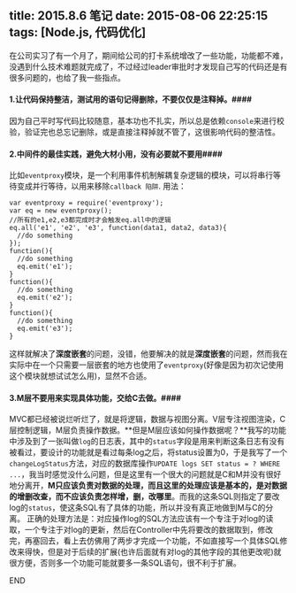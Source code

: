 title: 2015.8.6 笔记
date: 2015-08-06 22:25:15
tags: [Node.js, 代码优化]
---

在公司实习了有一个月了，期间给公司的打卡系统增改了一些功能，功能都不难，没遇到什么技术难题就完成了，不过经过leader审批时才发现自己写的代码还是有很多问题的，也给了我一些指点。
<!--more-->
#### 1.让代码保持整洁，测试用的语句记得删除，不要仅仅是注释掉。####
因为自己平时写代码比较随意，基本功也不扎实，所以总是依赖`console`来进行校验，验证完也总忘记删除，或是直接注释掉就不管了，这很影响代码的整洁性。

#### 2.中间件的最佳实践，避免大材小用，没有必要就不要用####
比如`eventproxy`模块，是一个利用事件机制解耦复杂逻辑的模块，可以将串行等待变成并行等待，以用来移除`callback 陷阱`.
用法：

    var eventproxy = require('eventproxy');
    var eq = new eventproxy();
    //所有的e1,e2,e3都完成时才会触发eq.all中的逻辑
    eq.all('e1', 'e2', 'e3', function(data1, data2, data3){
      //do something
    });
    function(){
      //do something
      eq.emit('e1');
    }
    function(){
      //do something
      eq.emit('e2');
    }
    function(){
      //do something
      eq.emit('e3');
    }

这样就解决了**深度嵌套**的问题，没错，他要解决的就是**深度嵌套**的问题，然而我在实际中在一个只需要一层嵌套的地方也使用了`eventproxy`(好像是因为初次记使用这个模块就想试试怎么用)，显然不合适。

#### 3.M层不要用来实现具体功能，交给C去做。####
MVC都已经被说烂听烂了，就是将逻辑，数据与视图分离。V层专注视图渲染，C层控制逻辑，M层负责操作数据。**但是M层应该如何操作数据呢？**我写的功能中涉及到了一张叫做`log`的日志表，其中的`status`字段是用来判断这条日志有没有被看过，要设计的功能就是看过每条log之后，将status设置为0，于是我写了一个`changeLogStatus`方法，对应的数据库操作`UPDATE logs SET status = ? WHERE ...`，我当时感觉没什么问题，但是这里有一个很大的问题就是C和M并没有很好地分离开，**M只应该负责对数据的处理，而且这里的处理应该是基本的，是对数据的增删改查，而不应该负责怎样增，删，改哪里**。而我的这条SQL则指定了要改log的`status`，使这条SQL有了具体的功能，所以并没有真正地做到M与C的分离。
正确的处理方法是：对应操作log的SQL方法应该有一个专注于对log的读取，一个专注于对log的更新，然后在Controller中先将要改的数据取到，修改完，再塞回去，看上去仿佛用了两步才完成一个功能，不如直接写一个具体SQL修改来得快，但是对于后续的扩展(也许后面就有对log的其他字段的其他更改呢)就很方便，否则多一个功能可能就要多一条SQL语句，很不利于扩展。

END